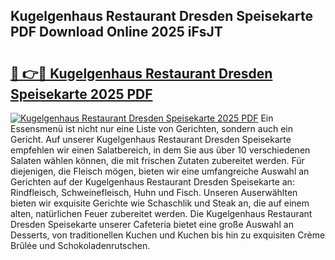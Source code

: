## Kugelgenhaus Restaurant Dresden Speisekarte PDF Download Online 2025 iFsJT

# <h2><a href="http://gc73pit.nevu.top/?p=Kugelgenhaus+Restaurant+Dresden+Speisekarte">🔗 👉🔴 Kugelgenhaus Restaurant Dresden Speisekarte 2025 PDF</a></h2>

[![Kugelgenhaus Restaurant Dresden Speisekarte 2025 PDF](https://i.imgur.com/dBaPXMq.png)](http://gc73pit.nevu.top/?p=Kugelgenhaus+Restaurant+Dresden+Speisekarte)
Ein Essensmenü ist nicht nur eine Liste von Gerichten, sondern auch ein Gericht. Auf unserer Kugelgenhaus Restaurant Dresden Speisekarte empfehlen wir einen Salatbereich, in dem Sie aus über 10 verschiedenen Salaten wählen können, die mit frischen Zutaten zubereitet werden. Für diejenigen, die Fleisch mögen, bieten wir eine umfangreiche Auswahl an Gerichten auf der Kugelgenhaus Restaurant Dresden Speisekarte an: Rindfleisch, Schweinefleisch, Huhn und Fisch. Unseren Auserwählten bieten wir exquisite Gerichte wie Schaschlik und Steak an, die auf einem alten, natürlichen Feuer zubereitet werden. Die Kugelgenhaus Restaurant Dresden Speisekarte unserer Cafeteria bietet eine große Auswahl an Desserts, von traditionellen Kuchen und Kuchen bis hin zu exquisiten Crème Brûlée und Schokoladenrutschen.
